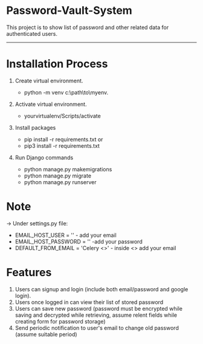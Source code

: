 # Password-Vault-System
This project is to show list of password and other related data for authenticated users.

----------------------------------------------------------------------------------------
# Installation Process
 1. Create virtual environment.
    - python -m venv c:\path\to\myenv.
    
2. Activate virtual environment.
   - yourvirtualenv/Scripts/activate
  
3. Install packages
   - pip install -r requirements.txt or
   - pip3 install -r requirements.txt
  
4. Run Django commands
   - python manage.py makemigrations
   - python manage.py migrate
   - python manage.py runserver

# Note
-> Under settings.py file:
  - EMAIL_HOST_USER = '' - add your email
  - EMAIL_HOST_PASSWORD = '' -add your password
  - DEFAULT_FROM_EMAIL = 'Celery <>' - inside <> add your email

# Features
1. Users can signup and login (include both email/password and google login).
3. Users once logged in can view their list of stored password
4. Users can save new password (password must be encrypted while saving and decrypted while retrieving, assume relent fields while creating form for password storage)
5. Send periodic notification to user's email to change old password (assume suitable period) 

